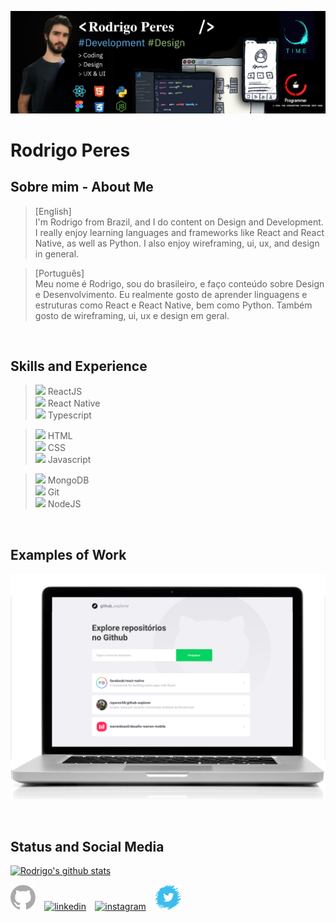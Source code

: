 ![Design and Development](assets/cover.png)

# Rodrigo Peres
## Sobre mim - About Me

> [English]
> <br>
> I'm Rodrigo from Brazil, and I do content on Design and Development. I really enjoy learning languages and frameworks like React and React Native, as well as Python. I also enjoy wireframing, ui, ux, and design in general. 

> [Português]
> <br>
> Meu nome é Rodrigo, sou do brasileiro, e faço conteúdo sobre Design e Desenvolvimento. Eu realmente gosto de aprender linguagens e estruturas como React e React Native, bem como Python. Também gosto de wireframing, ui, ux e design em geral.

⠀

## Skills and Experience
> <img src="https://appmasters.io/static/react-47ce6e77f039020ee2e76a10c1e988e9.png" width="24">  ReactJS <br>
> <img src="https://appmasters.io/static/react-47ce6e77f039020ee2e76a10c1e988e9.png" width="24">  React Native <br>
> <img src="https://appmasters.io/static/26cc95f255ccb936d154b43614f61602/acf26/typescript-logo.webp" width="24">  Typescript <br>

> <img src="https://upload.wikimedia.org/wikipedia/commons/thumb/6/61/HTML5_logo_and_wordmark.svg/1200px-HTML5_logo_and_wordmark.svg.png" width="24">  HTML <br> 
> <img src="https://dmw.cuiaba.br/wp-content/uploads/2020/06/CSS.3.png" width="24">  CSS <br>
> <img src="https://www.dialhost.com.br/blog/wp-content/uploads/2019/09/javascript_logo.png" width="24">  Javascript <br>

> <img src="https://blog.4linux.com.br/wp-content/uploads/2018/03/Curso-de-Banco-de-Dados-NoSQL.png" width="24">  MongoDB <br>
> <img src="https://miro.medium.com/max/383/1*co_1qORNdM0PI1nvCp7Iig.png" width="24">  Git <br>
> <img src="https://d2eip9sf3oo6c2.cloudfront.net/tags/images/000/000/256/full/nodejslogo.png" width="24">  NodeJS <br>

⠀

<!-- ## Site
https://roperes98.github.io

⠀ -->

## Examples of Work
<img src="https://github.com/roperes98/github-explorer/blob/master/src/assets/github-explorer.png" width="512" >

⠀
## Status and Social Media

[![Rodrigo's github stats](https://github-readme-stats.vercel.app/api?username=roperes98)](https://github.com/roperes98/github-readme-stats)

[<img src='assets/github-logo.png' alt='github' height='40'>](https://github.com/roperes98)⠀
[<img src='https://image.flaticon.com/icons/png/512/174/174857.png' alt='linkedin' height='40'>](https://www.linkedin.com/in/roperes98/)⠀
[<img src='https://cdn.icon-icons.com/icons2/1294/PNG/512/2362135-instagram-photo-round-social_85523.png' alt='instagram' height='40'>](https://www.instagram.com/roperes98/)⠀
[<img src='assets/twitter-logo.png' alt='twitter' height='40'>](https://twitter.com/roperes98)  
